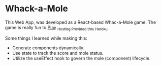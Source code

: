 # Whack-a-Mole

This Web App, was developed as a React-based Whac-a-Mole game.
The game is really fun to [Play](http://mole-a-whack.herokuapp.com/)
<sub>Hosting Provided thru Heroku</sub>

Some things I learned while making this:
- Generate components dynamically.
- Use state to track the score and mole status.
- Utilize the useEffect hook to govern the mole (component) lifecycle.
